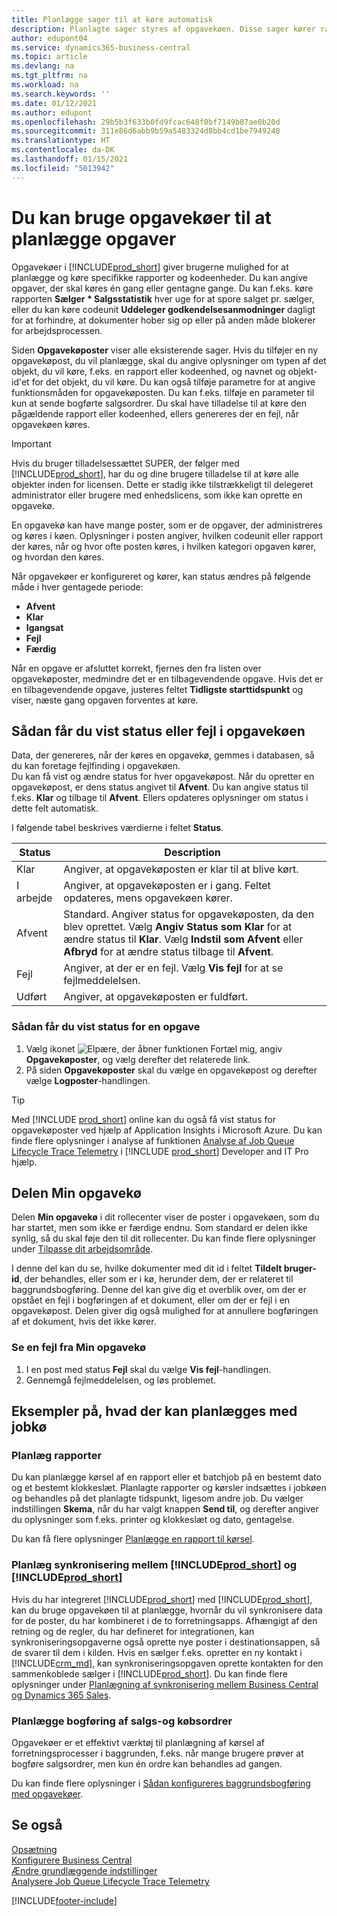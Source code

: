```yaml
---
title: Planlægge sager til at køre automatisk
description: Planlagte sager styres af opgavekøen. Disse sager kører rapporter og kodeenheder. Du kan angive opgaver, der skal køres én gang eller gentagne gange.
author: edupont04
ms.service: dynamics365-business-central
ms.topic: article
ms.devlang: na
ms.tgt_pltfrm: na
ms.workload: na
ms.search.keywords: ''
ms.date: 01/12/2021
ms.author: edupont
ms.openlocfilehash: 29b5b3f633b0fd9fcac648f0bf7149b87ae0b20d
ms.sourcegitcommit: 311e86d6abb9b59a5483324d8bb4cd1be7949248
ms.translationtype: HT
ms.contentlocale: da-DK
ms.lasthandoff: 01/15/2021
ms.locfileid: "5013942"
---
```

# <a name="use-job-queues-to-schedule-tasks"></a>Du kan bruge opgavekøer til at planlægge opgaver

Opgavekøer i [!INCLUDE[prod_short](includes/prod_short.md)] giver brugerne mulighed for at planlægge og køre specifikke rapporter og kodeenheder. Du kan angive opgaver, der skal køres én gang eller gentagne gange. Du kan f.eks. køre rapporten **Sælger * Salgsstatistik** hver uge for at spore salget pr. sælger, eller du kan køre codeunit **Uddeleger godkendelsesanmodninger** dagligt for at forhindre, at dokumenter hober sig op eller på anden måde blokerer for arbejdsprocessen.

Siden **Opgavekøposter** viser alle eksisterende sager. Hvis du tilføjer en ny opgavekøpost, du vil planlægge, skal du angive oplysninger om typen af det objekt, du vil køre, f.eks. en rapport eller kodeenhed, og navnet og objekt-id'et for det objekt, du vil køre. Du kan også tilføje parametre for at angive funktionsmåden for opgavekøposten. Du kan f.eks. tilføje en parameter til kun at sende bogførte salgsordrer. Du skal have tilladelse til at køre den pågældende rapport eller kodeenhed, ellers genereres der en fejl, når opgavekøen køres.  
> [!IMPORTANT]  
> Hvis du bruger tilladelsessættet SUPER, der følger med [!INCLUDE[prod_short](includes/prod_short.md)], har du og dine brugere tilladelse til at køre alle objekter inden for licensen. Dette er stadig ikke tilstrækkeligt til delegeret administrator eller brugere med enhedslicens, som ikke kan oprette en opgavekø.

En opgavekø kan have mange poster, som er de opgaver, der administreres og køres i køen. Oplysninger i posten angiver, hvilken codeunit eller rapport der køres, når og hvor ofte posten køres, i hvilken kategori opgaven kører, og hvordan den køres.  

Når opgavekøer er konfigureret og kører, kan status ændres på følgende måde i hver gentagede periode:

* **Afvent**  
* **Klar**  
* **Igangsat**  
* **Fejl**  
* **Færdig**  

Når en opgave er afsluttet korrekt, fjernes den fra listen over opgavekøposter, medmindre det er en tilbagevendende opgave. Hvis det er en tilbagevendende opgave, justeres feltet **Tidligste starttidspunkt** og viser, næste gang opgaven forventes at køre.  

## <a name="to-view-status-or-errors-in-the-job-queue"></a>Sådan får du vist status eller fejl i opgavekøen

Data, der genereres, når der køres en opgavekø, gemmes i databasen, så du kan foretage fejlfinding i opgavekøen.  
Du kan få vist og ændre status for hver opgavekøpost. Når du opretter en opgavekøpost, er dens status angivet til **Afvent**. Du kan angive status til f.eks. **Klar** og tilbage til **Afvent**. Ellers opdateres oplysninger om status i dette felt automatisk.

I følgende tabel beskrives værdierne i feltet **Status**.

| Status | Description |
|--|--|
| Klar | Angiver, at opgavekøposten er klar til at blive kørt. |
| I arbejde | Angiver, at opgavekøposten er i gang. Feltet opdateres, mens opgavekøen kører. |
| Afvent | Standard. Angiver status for opgavekøposten, da den blev oprettet. Vælg **Angiv Status som Klar** for at ændre status til **Klar**. Vælg **Indstil som Afvent** eller **Afbryd** for at ændre status tilbage til **Afvent**. |
| Fejl | Angiver, at der er en fejl. Vælg **Vis fejl** for at se fejlmeddelelsen. |
| Udført | Angiver, at opgavekøposten er fuldført. |

### <a name="to-view-status-for-any-job"></a>Sådan får du vist status for en opgave
1. Vælg ikonet ![Elpære, der åbner funktionen Fortæl mig](media/ui-search/search_small.png "Fortæl mig, hvad du vil foretage dig"), angiv **Opgavekøposter**, og vælg derefter det relaterede link.
2. På siden **Opgavekøposter** skal du vælge en opgavekøpost og derefter vælge **Logposter**-handlingen.  

> [!TIP]
> Med [!INCLUDE [prod_short](includes/prod_short.md)] online kan du også få vist status for opgavekøposter ved hjælp af Application Insights i Microsoft Azure. Du kan finde flere oplysninger i analyse af funktionen [Analyse af Job Queue Lifecycle Trace Telemetry](/dynamics365smb-devitpro\dev-itpro\administration\telemetry-job-queue-lifecycle-trace) i [!INCLUDE [prod_short](includes/prod_short.md)] Developer and IT Pro hjælp.

## <a name="the-my-job-queue-part"></a>Delen Min opgavekø
Delen **Min opgavekø** i dit rollecenter viser de poster i opgavekøen, som du har startet, men som ikke er færdige endnu. Som standard er delen ikke synlig, så du skal føje den til dit rollecenter. Du kan finde flere oplysninger under [Tilpasse dit arbejdsområde](ui-personalization-user.md).  

I denne del kan du se, hvilke dokumenter med dit id i feltet **Tildelt bruger-id**, der behandles, eller som er i kø, herunder dem, der er relateret til baggrundsbogføring. Denne del kan give dig et overblik over, om der er opstået en fejl i bogføringen af et dokument, eller om der er fejl i en opgavekøpost. Delen giver dig også mulighed for at annullere bogføringen af et dokument, hvis det ikke kører.

### <a name="to-view-an-error-from-the-my-job-queue-part"></a>Se en fejl fra Min opgavekø
1. I en post med status **Fejl** skal du vælge **Vis fejl**-handlingen.
2. Gennemgå fejlmeddelelsen, og løs problemet.


## <a name="examples-of-what-can-be-scheduled-using-job-queue"></a>Eksempler på, hvad der kan planlægges med jobkø

### <a name="schedule-reports"></a>Planlæg rapporter

Du kan planlægge kørsel af en rapport eller et batchjob på en bestemt dato og et bestemt klokkeslæt. Planlagte rapporter og kørsler indsættes i jobkøen og behandles på det planlagte tidspunkt, ligesom andre job. Du vælger indstillingen **Skema**, når du har valgt knappen **Send til**, og derefter angiver du oplysninger som f.eks. printer og klokkeslæt og dato, gentagelse.  

Du kan få flere oplysninger [Planlægge en rapport til kørsel](ui-work-report.md#ScheduleReport).

### <a name="schedule-synchronization-between-prod_short-and-prod_short"></a>Planlæg synkronisering mellem [!INCLUDE[prod_short](includes/prod_short.md)] og [!INCLUDE[prod_short](includes/cds_long_md.md)]

Hvis du har integreret [!INCLUDE[prod_short](includes/prod_short.md)] med [!INCLUDE[prod_short](includes/cds_long_md.md)], kan du bruge opgavekøen til at planlægge, hvornår du vil synkronisere data for de poster, du har kombineret i de to forretningsapps. Afhængigt af den retning og de regler, du har defineret for integrationen, kan synkroniseringsopgaverne også oprette nye poster i destinationsappen, så de svarer til dem i kilden. Hvis en sælger f.eks. opretter en ny kontakt i [!INCLUDE[crm_md](includes/crm_md.md)], kan synkroniseringsopgaven oprette kontakten for den sammenkoblede sælger i [!INCLUDE[prod_short](includes/prod_short.md)]. Du kan finde flere oplysninger under [Planlægning af synkronisering mellem Business Central og Dynamics 365 Sales](admin-scheduled-synchronization-using-the-synchronization-job-queue-entries.md).

### <a name="schedule-the-posting-of-sales-and-purchase-orders"></a>Planlægge bogføring af salgs-og købsordrer

Opgavekøer er et effektivt værktøj til planlægning af kørsel af forretningsprocesser i baggrunden, f.eks. når mange brugere prøver at bogføre salgsordrer, men kun én ordre kan behandles ad gangen.  

Du kan finde flere oplysninger i [Sådan konfigureres baggrundsbogføring med opgavekøer](ui-batch-posting.md#to-set-up-background-posting-with-job-queues).

## <a name="see-also"></a>Se også

[Opsætning](admin-setup-and-administration.md)  
[Konfigurere Business Central](setup.md)  
[Ændre grundlæggende indstillinger](ui-change-basic-settings.md)  
[Analysere Job Queue Lifecycle Trace Telemetry](/dynamics365smb-devitpro\dev-itpro\administration\telemetry-job-queue-lifecycle-trace)  


[!INCLUDE[footer-include](includes/footer-banner.md)]